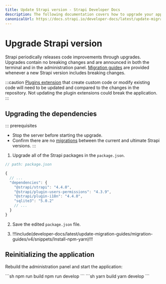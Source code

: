 ```yaml
---
title: Update Strapi version - Strapi Developer Docs
description: The following documentation covers how to upgrade your application to the latest version of Strapi.
canonicalUrl: https://docs.strapi.io/developer-docs/latest/update-migration-guides/update-version.html
---
```


# Upgrade Strapi version

Strapi periodically releases code improvements through upgrades. Upgrades contain no breaking changes and are announced in both the terminal and in the administration panel. [Migration guides](/developer-docs/latest/update-migration-guides/migration-guides.md) are provided whenever a new Strapi version includes breaking changes.

:::caution
 [Plugins extension](/developer-docs/latest/plugins/users-permissions.md) that create custom code or modify existing code will need to be updated and compared to the changes in the repository. Not updating the plugin extensions could break the application.
:::

## Upgrading the dependencies

::: prerequisites

- Stop the server before starting the upgrade.
- Confirm there are no [migrations](/developer-docs/latest/update-migration-guides/migration-guides.md) between the current and ultimate Strapi versions.
:::

1. Upgrade all of the Strapi packages in the `package.json`.

```jsx
// path: package.json

{
  // ...
  "dependencies": {
    "@strapi/strapi": "4.4.0",
    "@strapi/plugin-users-permissions": "4.3.9",
    "@strapi/plugin-i18n": "4.4.0",
    "sqlite3": "5.0.2"
    // ...
  }
}

```

2. Save the edited `package.json` file.

3. !!!include(developer-docs/latest/update-migration-guides/migration-guides/v4/snippets/Install-npm-yarn)!!!

## Reinitializing the application 

Rebuild the administration panel and start the application:

<code-group>

<code-block title="NPM">
```sh
npm run build
npm run develop
```
</code-block>

<code-block title="YARN">
```sh
yarn build
yarn develop
```
</code-block>

</code-group>
